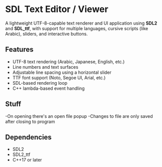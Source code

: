 # SDL Text Editor / Viewer

A lightweight UTF-8-capable text renderer and UI application using **SDL2** and **SDL_ttf**, with support for multiple languages, cursive scripts (like Arabic), sliders, and interactive buttons.

## Features

- UTF-8 text rendering (Arabic, Japanese, English, etc.)
- Line numbers and text surfaces
- Adjustable line spacing using a horizontal slider
- TTF font support (Noto, Segoe UI, Arial, etc.)
- SDL-based rendering loop
- C++ lambda-based event handling
## Stuff 
-On opening there's an open file popup
-Changes to file are only saved after closing to program

## Dependencies

- SDL2
- SDL2_ttf
- C++17 or later
